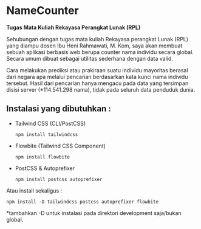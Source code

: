 # NameCounter
<b>Tugas Mata Kuliah Rekayasa Perangkat Lunak (RPL)</b> <br>
<p>Sehubungan dengan tugas mata kuliah Rekayasa perangkat Lunak (RPL) yang diampu dosen Ibu Heni Rahmawati, M. Kom, saya akan membuat sebuah aplikasi berbasis web berupa counter nama individu secara global. Secara umum dibuat sebagai utilitas sederhana dengan data valid.</p>

<p>Cara melakukan prediksi atau prakiraan suatu individu mayoritas berasal dari negara apa melalui pencarian berdasarkan kata kunci nama individu tersebut. Hasil dari pencarian hanya mengacu pada data yang tersimpan disisi server (±114.541.298 nama), tidak pada seluruh data penduduk dunia.</p>


## Instalasi yang dibutuhkan :
- Tailwind CSS (CLI/PostCSS)
  ```shell
  npm install tailwindcss
  ```
- Flowbite (Tailwind CSS Component)
  ```shell
  npm install flowbite
  ```
- PostCSS & Autoprefixer
  ```shell
  npm install postcss autoprefixer
  ```
Atau install sekaligus :
```shell
npm install -D tailwindcss postcss autoprefixer flowbite
```
*tambahkan -D untuk instalasi pada direktori development saja/bukan global.
